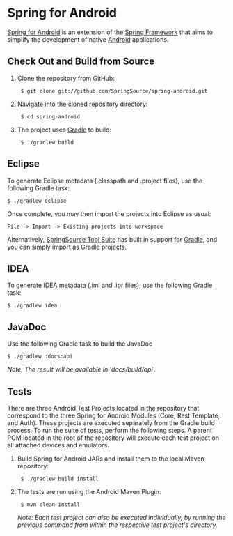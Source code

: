# Spring for Android

[Spring for Android](http://www.springsource.org/spring-android) is an extension of the [Spring Framework](http://www.springsource.org/spring-framework) that aims to simplify the development of native [Android](http://developer.android.com/index.html) applications.

## Check Out and Build from Source

1. Clone the repository from GitHub:

		$ git clone git://github.com/SpringSource/spring-android.git

2. Navigate into the cloned repository directory:

		$ cd spring-android

3. The project uses [Gradle](http://gradle.org/) to build:

		$ ./gradlew build

## Eclipse

To generate Eclipse metadata (.classpath and .project files), use the following Gradle task:

	$ ./gradlew eclipse

Once complete, you may then import the projects into Eclipse as usual:

	File -> Import -> Existing projects into workspace

Alternatively, [SpringSource Tool Suite](http://www.springsource.com/developer/sts) has built in support for [Gradle](http://gradle.org/), and you can simply import as Gradle projects.

## IDEA

To generate IDEA metadata (.iml and .ipr files), use the following Gradle task:

	$ ./gradlew idea

## JavaDoc

Use the following Gradle task to build the JavaDoc

	$ ./gradlew :docs:api

_Note: The result will be available in 'docs/build/api'._

## Tests

There are three Android Test Projects located in the repository that correspond to the three Spring for Android Modules (Core, Rest Template, and Auth). These projects are executed separately from the Gradle build process. To run the suite of tests, perform the following steps. A parent POM located in the root of the repository will execute each test project on all attached devices and emulators.

1. Build Spring for Android JARs and install them to the local Maven repository:

		$ ./gradlew build install

2. The tests are run using the Android Maven Plugin:

		$ mvn clean install

	_Note: Each test project can also be executed individually, by running the previous command from within the respective test project's directory._
